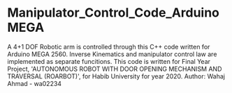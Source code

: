 # Manipulator_Control_Code_ArduinoMEGA
A 4+1 DOF Robotic arm is controlled through this C++ code written for Arduino MEGA 2560. Inverse Kinematics and manipulator control law are implemented as separate funcitions.
This code is written for Final Year Project, 'AUTONOMOUS ROBOT WITH DOOR OPENING MECHANISM AND TRAVERSAL (ROARBOT)', for Habib University for year 2020.
Author: Wahaj Ahmad - wa02234
